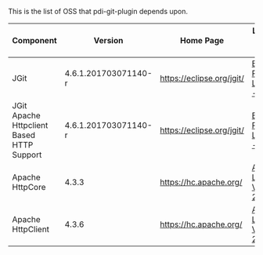 This is the list of OSS that pdi-git-plugin depends upon.

| Component | Version | Home Page | License In Effect |
|-----------|---------|-----------|-------------------|
| JGit      | 4.6.1.201703071140-r | https://eclipse.org/jgit/ | [Eclipse Public License - v 1.0](https://www.eclipse.org/legal/epl-v10.html) |
| JGit Apache Httpclient Based HTTP Support      | 4.6.1.201703071140-r | https://eclipse.org/jgit/ | [Eclipse Public License - v 1.0](https://www.eclipse.org/legal/epl-v10.html) |
| Apache HttpCore                   | 4.3.3 | https://hc.apache.org/  | [Apache License, Version 2.0](https://www.apache.org/licenses/LICENSE-2.0) |
| Apache HttpClient                   | 4.3.6 | https://hc.apache.org/  | [Apache License, Version 2.0](https://www.apache.org/licenses/LICENSE-2.0) |